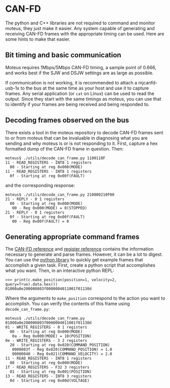 # CAN-FD

The python and C++ libraries are not required to command and monitor moteus, they just make it easier.  Any system capable of generating and receiving CAN-FD frames with the appropriate timing can be used.  Here are some hints to make that easier.

## Bit timing and basic communication

Moteus requires 1Mbps/5Mbps CAN-FD timing, a sample point of 0.666, and works best if the SJW and DSJW settings are as large as possible.

If communication is not working, it is recommended to attach a mjcanfd-usb-1x to the bus at the same time as your host and use it to capture frames.  Any serial application (or `cat` on Linux) can be used to read the output.  Since they start with the same timings as moteus, you can use that to identify if your frames are being received and being responded to.

## Decoding frames observed on the bus

There exists a tool in the moteus repository to decode CAN-FD frames sent to or from moteus that can be invaluable in diagnosing what you are sending and why moteus is or is not responding to it.  First, capture a hex formatted dump of the CAN-FD frame in question.  Then:

```
moteus$ ./utils/decode_can_frame.py 1100110F
11 - READ_REGISTERS - INT8 1 registers
  00 - Starting at reg 0x000(MODE)
11 - READ_REGISTERS - INT8 1 registers
  0f - Starting at reg 0x00f(FAULT)
```

and the corresponding response:

```
moteus$ ./utils/decode_can_frame.py 210000210F00
21 - REPLY - 0 1 registers
  00 - Starting at reg 0x000(MODE)
   00 - Reg 0x000(MODE) = 0(STOPPED)
21 - REPLY - 0 1 registers
  0f - Starting at reg 0x00f(FAULT)
   00 - Reg 0x00f(FAULT) = 0
```


## Generating appropriate command frames

The [CAN-FD reference](../protocol/can.md) and [register reference](../protocol/registers.md) contains the information necessary to generate and parse frames.  However, it can be a lot to digest.  You can use the [python library](../integration/python.md) to quickly get example frames that accomplish a given task.  First, create a python script that accomplishes what you want.  Then, in an interactive python REPL:

```
>>> print(c.make_position(position=1, velocity=2, query=True).data.hex())
01000a0e200000803f0000004011001f01130d
```

Where the arguments to `make_position` correspond to the action you want to accomplish.  You can verify the contents of this frame using `decode_can_frame.py`:

```
moteus$ ./utils/decode_can_frame.py 01000a0e200000803f0000004011001f01130d
01 - WRITE_REGISTERS - 0 1 registers
  00 - Starting at reg 0x000(MODE)
   0a - Reg 0x000(MODE) = 10(POSITION)
0e - WRITE_REGISTERS - 3 2 registers
  20 - Starting at reg 0x020(COMMAND_POSITION)
   0000803f - Reg 0x020(COMMAND_POSITION) = 1.0
   00000040 - Reg 0x021(COMMAND_VELOCITY) = 2.0
11 - READ_REGISTERS - INT8 1 registers
  00 - Starting at reg 0x000(MODE)
1f - READ_REGISTERS - F32 3 registers
  01 - Starting at reg 0x001(POSITION)
13 - READ_REGISTERS - INT8 3 registers
  0d - Starting at reg 0x00d(VOLTAGE)
```
